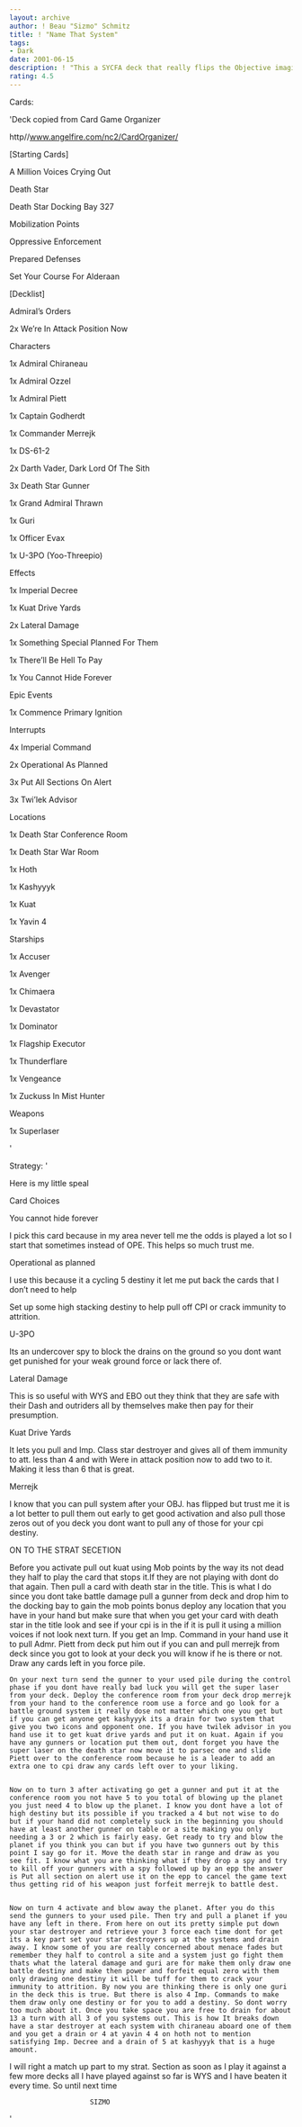 ```yaml
---
layout: archive
author: ! Beau "Sizmo" Schmitz
title: ! "Name That System"
tags:
- Dark
date: 2001-06-15
description: ! "This a SYCFA deck that really flips the Objective imagine that."
rating: 4.5
---
```

Cards: 

'Deck copied from Card Game Organizer

http//www.angelfire.com/nc2/CardOrganizer/


[Starting Cards]

A Million Voices Crying Out

Death Star

Death Star Docking Bay 327

Mobilization Points

Oppressive Enforcement

Prepared Defenses

Set Your Course For Alderaan


[Decklist]

Admiral’s Orders

2x We’re In Attack Position Now


Characters

1x Admiral Chiraneau

1x Admiral Ozzel

1x Admiral Piett

1x Captain Godherdt

1x Commander Merrejk

1x DS-61-2

2x Darth Vader, Dark Lord Of The Sith

3x Death Star Gunner

1x Grand Admiral Thrawn

1x Guri

1x Officer Evax

1x U-3PO (Yoo-Threepio)


Effects

1x Imperial Decree

1x Kuat Drive Yards

2x Lateral Damage

1x Something Special Planned For Them

1x There’ll Be Hell To Pay

1x You Cannot Hide Forever


Epic Events

1x Commence Primary Ignition


Interrupts

4x Imperial Command

2x Operational As Planned

3x Put All Sections On Alert

3x Twi’lek Advisor


Locations

1x Death Star Conference Room

1x Death Star War Room

1x Hoth

1x Kashyyyk

1x Kuat

1x Yavin 4


Starships

1x Accuser

1x Avenger

1x Chimaera

1x Devastator

1x Dominator

1x Flagship Executor

1x Thunderflare

1x Vengeance

1x Zuckuss In Mist Hunter


Weapons

1x Superlaser

'

Strategy: '

Here is my little speal


Card Choices


You cannot hide forever

I pick this card because in my area never tell me the odds is played a lot so I start that sometimes instead of OPE. This helps so much trust me.


Operational as planned

I use this because it a cycling 5 destiny it let me put back the cards that I don’t need to help

Set up some high stacking destiny to help pull off CPI or crack immunity to attrition.


U-3PO

Its an undercover spy to block the drains on the ground so you dont want get punished for your weak ground force or lack there of.


Lateral Damage

This is so useful with WYS and EBO out they think that they are safe with their Dash and outriders all by themselves make then pay for their presumption.


Kuat Drive Yards

It lets you pull and Imp. Class star destroyer and gives all of them immunity to att. less than 4 and with Were in attack position now to add two to it. Making it less than 6 that is great.


Merrejk

I know that you can pull system after your OBJ. has flipped but trust me it is a lot better to pull them out early to get good activation and also pull those zeros out of you deck you dont want to pull any of those for your cpi destiny.


ON TO THE STRAT SECETION

Before you activate pull out kuat using Mob points by the way its not dead they half to play the card that stops it.If they are not playing with dont do that again. Then pull a card with death star in the title. This is what I do since you dont take battle damage pull a gunner from deck and drop him to the docking bay to gain the mob points bonus deploy any location that you have in your hand but make sure that when you get your card with death star in the title look and see if your cpi is in the if it is pull it using a million voices if not look next turn. If you get an Imp. Command in your hand use it to pull Admr. Piett from deck put him out if you can and pull merrejk from deck since you got to look at your deck you will know if he is there or not. Draw any cards left in you force pile.


	On your next turn send the gunner to your used pile during the control phase if you dont have really bad luck you will get the super laser from your deck. Deploy the conference room from your deck drop merrejk from your hand to the conference room use a force and go look for a battle ground system it really dose not matter which one you get but if you can get anyone get kashyyyk its a drain for two system that give you two icons and opponent one. If you have twilek advisor in you hand use it to get kuat drive yards and put it on kuat. Again if you have any gunners or location put them out, dont forget you have the super laser on the death star now move it to parsec one and slide Piett over to the conference room because he is a leader to add an extra one to cpi draw any cards left over to your liking.


	Now on to turn 3 after activating go get a gunner and put it at the conference room you not have 5 to you total of blowing up the planet you just need 4 to blow up the planet. I know you dont have a lot of high destiny but its possible if you tracked a 4 but not wise to do but if your hand did not completely suck in the beginning you should have at least another gunner on table or a site making you only needing a 3 or 2 which is fairly easy. Get ready to try and blow the planet if you think you can but if you have two gunners out by this point I say go for it. Move the death star in range and draw as you see fit. I know what you are thinking what if they drop a spy and try to kill off your gunners with a spy followed up by an epp the answer is Put all section on alert use it on the epp to cancel the game text thus getting rid of his weapon just forfeit merrejk to battle dest.


	Now on turn 4 activate and blow away the planet. After you do this send the gunners to your used pile. Then try and pull a planet if you have any left in there. From here on out its pretty simple put down your star destroyer and retrieve your 3 force each time dont for get its a key part set your star destroyers up at the systems and drain away. I know some of you are really concerned about menace fades but remember they half to control a site and a system just go fight them thats what the lateral damage and guri are for make them only draw one battle destiny and make then power and forfeit equal zero with them only drawing one destiny it will be tuff for them to crack your immunity to attrition. By now you are thinking there is only one guri in the deck this is true. But there is also 4 Imp. Commands to make them draw only one destiny or for you to add a destiny. So dont worry too much about it. Once you take space you are free to drain for about 13 a turn with all 3 of you systems out. This is how It breaks down have a star destroyer at each system with chiraneau aboard one of them and you get a drain or 4 at yavin 4 4 on hoth not to mention satisfying Imp. Decree and a drain of 5 at kashyyyk that is a huge amount.


I will right a match up part to my strat. Section as soon as I play it against a few more decks all I have played against so far is WYS and I have beaten it every time.  So until next time


						SIZMO

'